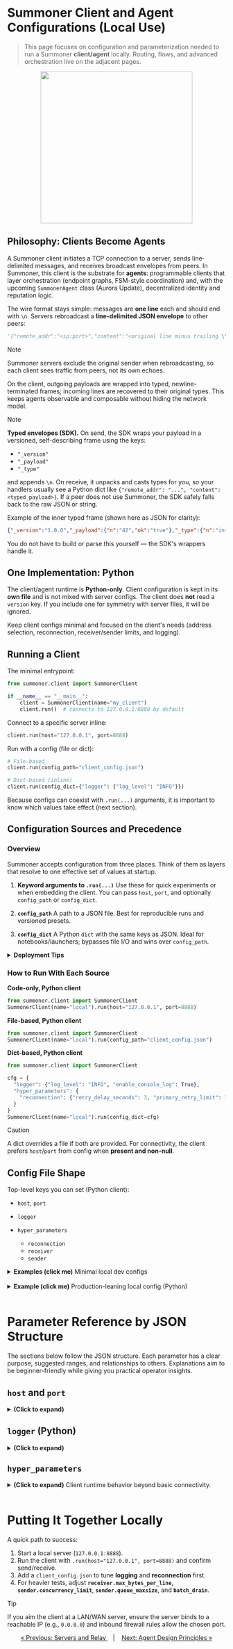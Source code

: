 # Summoner Client and Agent Configurations (Local Use)

> This page focuses on configuration and parameterization needed to run a Summoner **client/agent** locally. Routing, flows, and advanced orchestration live on the adjacent pages.

<p align="center">
  <img width="350px" src="../../assets/img/summoner_fund_agent_rounded.png" />
</p>

## Philosophy: Clients Become Agents

A Summoner client initiates a TCP connection to a server, sends line-delimited messages, and receives broadcast envelopes from peers. In Summoner, this client is the substrate for **agents**: programmable clients that layer orchestration (endpoint graphs, FSM-style coordination) and, with the upcoming `SummonerAgent` class (Aurora Update), decentralized identity and reputation logic.

The wire format stays simple: messages are **one line** each and should end with `\n`. Servers rebroadcast a **line-delimited JSON envelope** to other peers:

```python
'{"remote_addr":"<ip:port>","content":"<original line minus trailing \\n>"}\n'
```

> [!NOTE]
> Summoner servers exclude the original sender when rebroadcasting, so each client sees traffic from peers, not its own echoes.

On the client, outgoing payloads are wrapped into typed, newline-terminated frames; incoming lines are recovered to their original types. This keeps agents observable and composable without hiding the network model.

> [!NOTE]
> **Typed envelopes (SDK).** On send, the SDK wraps your payload in a versioned, self-describing frame using the keys:
>
> * `"_version"`
> * `"_payload"`
> * `"_type"`
>
> and appends `\n`. On receive, it unpacks and casts types for you, so your handlers usually see a Python dict like `{"remote_addr": "...", "content": <typed_payload>}`. If a peer does not use Summoner, the SDK safely falls back to the raw JSON or string.
>
> Example of the inner typed frame (shown here as JSON for clarity):
>
> ```json
> {"_version":"1.0.0","_payload":{"n":"42","ok":"true"},"_type":{"n":"int","ok":"bool"}}
> ```
>
> You do not have to build or parse this yourself — the SDK's wrappers handle it.

## One Implementation: Python

The client/agent runtime is **Python-only**. Client configuration is kept in its **own file** and is not mixed with server configs. The client does **not** read a `version` key. If you include one for symmetry with server files, it will be ignored.

Keep client configs minimal and focused on the client's needs (address selection, reconnection, receiver/sender limits, and logging).

## Running a Client

The minimal entrypoint:

```python
from summoner.client import SummonerClient

if __name__ == "__main__":
    client = SummonerClient(name="my_client")
    client.run()  # connects to 127.0.0.1:8888 by default
```

Connect to a specific server inline:

```python
client.run(host="127.0.0.1", port=8888)
```

Run with a config (file or dict):

```python
# File-based
client.run(config_path="client_config.json")

# Dict-based (inline)
client.run(config_dict={"logger": {"log_level": "INFO"}})
```

Because configs can coexist with `.run(...)` arguments, it is important to know which values take effect (next section).

## Configuration Sources and Precedence

### Overview

Summoner accepts configuration from three places. Think of them as layers that resolve to one effective set of values at startup.

1. **Keyword arguments to `.run(...)`**
   Use these for quick experiments or when embedding the client. You can pass `host`, `port`, and optionally `config_path` or `config_dict`.

2. **`config_path`**
   A path to a JSON file. Best for reproducible runs and versioned presets.

3. **`config_dict`**
   A Python `dict` with the same keys as JSON. Ideal for notebooks/launchers; bypasses file I/O and wins over `config_path`.

<details>
<summary><b>Deployment Tips</b> </summary>

#### Precedence in practice

* If you pass a **`config_dict`**, it is used and any `config_path` is ignored.
* Else, if you pass a **`config_path`**, the file is loaded.
* Else, built-in defaults apply.

This order reflects explicitness: dict (constructed in code) > file (named by you) > defaults.

**Note.** Keys present but set to `null` are treated as "unset" and do **not** override `.run(...)` arguments. Use `null` intentionally when you want the code's `host`/`port` to win.

#### Address precedence for the client

For the **Python client**, if **both** your code **and** the config specify `host`/`port`, the **config takes precedence**. This allows deployments to override code without edits. The `logger` section is always applied from config when present.

#### Data types

* `host`: string (e.g., `"127.0.0.1"`, `"localhost"`, or a LAN/WAN name).
* `port`: integer (0–65535), typically >1024.
* JSON has no comments; keep files minimal. Inline notes? Build the dict in Python.

#### Operational guidance

If you frequently switch environments, keep behavior (logging, reconnection, sender/receiver limits) in JSON and let configs override `host`/`port`. Your call sites remain clean while ops retains control.

</details>

### How to Run With Each Source

**Code-only, Python client**

```python
from summoner.client import SummonerClient
SummonerClient(name="local").run(host="127.0.0.1", port=8888)
```

**File-based, Python client**

```python
from summoner.client import SummonerClient
SummonerClient(name="local").run(config_path="client_config.json")
```

**Dict-based, Python client**

```python
from summoner.client import SummonerClient

cfg = {
  "logger": {"log_level": "INFO", "enable_console_log": True},
  "hyper_parameters": {
    "reconnection": {"retry_delay_seconds": 3, "primary_retry_limit": 3}
  }
}
SummonerClient(name="local").run(config_dict=cfg)
```

> [!CAUTION]
> A dict overrides a file if both are provided. For connectivity, the client prefers `host`/`port` from config when **present and non-null**.

## Config File Shape

Top-level keys you can set (Python client):

* `host`, `port`
* `logger`
* `hyper_parameters`

  * `reconnection`
  * `receiver`
  * `sender`

<details>
<summary><b>Examples (click me)</b> Minimal local dev configs</summary>
<br>

1. **No file:**
   Run with `.run(host="127.0.0.1", port=8888)`; defaults apply otherwise.

2. **Minimal file:**

   ```json
   {
     "logger": { "log_level": "INFO" }
   }
   ```

3. **Explicit address via config + quiet logs:**

   ```json
   {
     "host": "127.0.0.1",
     "port": 8888,
     "logger": {
       "log_level": "INFO",
       "enable_console_log": true
     }
   }
   ```

</details>

<br>

<details>
<summary><b>Example (click me)</b> Production-leaning local config (Python)</summary>
<br>

The following config profile skews to **human-facing local work**: low latency sends, readable logs, bounded resources, and decisive reconnection. For bulk throughput runs, consider `batch_drain: true` and possibly a larger `concurrency_limit` after measuring.

```json
{
  "host": null,
  "port": null,

  "logger": {
    "log_level": "INFO",

    "enable_console_log": true,
    "console_log_format": "\u001b[92m%(asctime)s\u001b[0m - \u001b[94m%(name)s\u001b[0m - %(levelname)s - %(message)s",

    "enable_file_log": true,
    "enable_json_log": false,
    "log_file_path": "logs/",
    "log_format": "%(asctime)s - %(name)s - %(levelname)s - %(message)s",

    "max_file_size": 1000000,
    "backup_count": 3,
    "date_format": "%Y-%m-%d %H:%M:%S.%3f",
    "log_keys": null
  },
  
  "hyper_parameters": {

    "receiver": {
      "max_bytes_per_line": 65536,
      "read_timeout_seconds": null
    },

    "sender": {
      "concurrency_limit": 16,
      "batch_drain": false,
      "queue_maxsize": 128,
      "event_bridge_maxsize": 2000,
      "max_worker_errors": 3
    },

    "reconnection": {
      "retry_delay_seconds": 3,
      "primary_retry_limit": 5,
      "default_host": "localhost",
      "default_port": 8888,
      "default_retry_limit": 3
    }
  }
}
```

*When both code and config provide an address, the **config wins** for the client.*

* **Receiver limits protect the process**

  * `max_bytes_per_line: 65536` (64 KiB) caps any single incoming frame. Oversized lines are dropped with a warning, preventing one peer from clogging memory.
  * `read_timeout_seconds: null` blocks until a line arrives (lowest CPU overhead).
    Set a finite value only if you need the loop to "wake up" periodically for other tasks.

* **Sender tuned for low latency with safe headroom**

  * `concurrency_limit: 16` gives a healthy worker pool without excessive context switching on typical laptops/desktops.
  * `batch_drain: false` favors **lower latency**: workers flush their own writes. This is great for interaction and small bursts; if you later care about max throughput, try `true` to drain once per batch.
  * `queue_maxsize: 128` (≥ concurrency) provides back-pressure headroom for bursts without stalling producers too early.
  * `event_bridge_maxsize: 2000` supports reactive **flows** (bursty receive→send patterns) without dropping events. If you never use flows, reduce this to save memory.
  * `max_worker_errors: 3` shuts down the session if a worker crashes repeatedly, preventing silent crash loops.

</details>

<br>

# Parameter Reference by JSON Structure

The sections below follow the JSON structure. Each parameter has a clear purpose, suggested ranges, and relationships to others. Explanations aim to be beginner-friendly while giving you practical operator insights.

## `host` and `port`

<details>
<summary><b>(Click to expand)</b></summary>

* **Type**: string, integer
* **Default**: `host="127.0.0.1"`, `port=8888`
* **Used by**: **Python** (config can override `.run(...)`)

**What they control**
Where the client dials. `host` is the server's IP or DNS name; `port` is the numeric channel on that server.

**How resolution works**
If both your code and the config specify `host`/`port`, the **config value wins** for the client. This lets ops steer deployments without code edits.

**Beginner notes**

* Think of `host:port` like a phone number plus an extension. The phone number (IP/DNS) finds the machine; the extension (port) finds the specific program.
* `127.0.0.1` means "this same computer." Use this for quick local tests.

**Guidance**

* Keep `127.0.0.1` for isolated tests.
* Use `0.0.0.0` **only on servers** (not clients). Clients usually use a specific target, e.g., `"192.168.1.34"` or `"mybox.local"`.
* Choose ports above **1024** to avoid admin privileges (ports <1024 are "privileged").

**Interactions**

* If you configure a **fallback** (see `reconnection.default_host/default_port`), set them to a *different* address from the primary; otherwise there is no real failover.

**Common pitfalls**

* Firewalls and NAT: if the client cannot reach the server from another machine, verify the server is bound to a reachable IP and the port is open.

</details>

## `logger` (Python)

<details>
<summary><b>(Click to expand)</b></summary>

**What it controls**
Where logs go (console, files), how detailed they are, and how they are formatted (plain text vs JSON, timestamp precision, and optional key-filtering of message dictionaries).

### `logger.log_level`

* **Type**: string — default `"DEBUG"`

**Effect**
Controls verbosity.

* `"DEBUG"`: everything (great for first runs).
* `"INFO"`: calm, production-leaning baseline.
* `"WARNING"`/`"ERROR"`: only problems.

**Tip**
Start `"DEBUG"` while wiring things up; drop to `"INFO"` once stable.

---

### `logger.enable_console_log`

* **Type**: bool — default `true`

**Effect**
Prints to stdout. Keep this on for interactive work and during early testing.

---

### `logger.enable_file_log`, `logger.log_file_path`

* **Type**: bool, string — defaults `false`, `""`

**Effect**
Writes rotating log files to a directory (e.g., `"./logs"`). Great for long runs and post-mortems.

**Interaction**
Pairs well with `enable_json_log=true` if you want to analyze logs with tools (jq, Python, Splunk, etc.).

**Pitfall**
Relative paths are resolved against the process's working directory. In services, prefer absolute paths.

---

### `logger.enable_json_log`

* **Type**: bool — default `false`

**Effect**
Emits structured JSON logs instead of plain text. Easier to parse and filter.

**Beginner note**
Text is nice for humans; JSON is nice for programs. Choose based on your audience.

---

### `logger.date_format`

* **Type**: string — default `"%Y-%m-%d %H:%M:%S.%3f"` (supports `%<n>f`)

**Effect**
Controls timestamp style and fractional precision.

* `.%3f` → milliseconds
* `.%6f` → microseconds

**Tip**
Use microseconds for performance tests; milliseconds for everyday usage.

---

### `logger.log_keys`

* **Type**: array|null — default `null`

**Effect**
If your message is a **dict**, only the listed keys are logged. Reduces noise and avoids leaking sensitive fields.

**Example**
`["route","type","id"]` keeps routing and identity details but drops large payload bodies.

---

### Python-only extras (supported)

* `console_log_format` (string) — color/shape of console lines.
* `log_format` (string) — layout for file lines.
* `max_file_size` (int) — rotate after N bytes.
* `backup_count` (int) — keep N rotated files.

**Consequences**
Larger files and more backups consume disk; set limits that fit your environment.

</details>

## `hyper_parameters`

<details>
<summary><b>(Click to expand)</b> Client runtime behavior beyond basic connectivity.</summary>

### `reconnection` (object)

**What it controls**
How the client behaves if the server disconnects or refuses the connection: how long to wait, how many times to retry the **primary**, and how to fall back to a **default** address.

* **`retry_delay_seconds`**

  * **Type**: integer
  * **Default**: `3`
  * **What it does**: Fixed (not exponential) pause between attempts.
  * **Consequence**: Short delays make local testing snappy; long delays reduce "retry storms" on shared servers.

* **`primary_retry_limit`**

  * **Type**: integer or `null` (∞)
  * **Default**: `3`
  * **What it does**: How many times to try the primary before giving up.
  * **Consequence**: `null` means "keep trying forever," which is useful for daemons but can hide outages in CI unless you also alert on logs.

* **`default_host`, `default_port`**

  * **Type**: string, integer
  * **Default**: inherits from `host`/`port` if unset
  * **What they do**: The fallback server.
  * **Consequence**: If they inherit the same values, there is no real failover — set a distinct address to truly test fallback.

* **`default_retry_limit`**

  * **Type**: integer or `null` (∞)
  * **Default**: `2`
  * **What it does**: How many times to try the fallback before exiting.
  * **Consequence**: Prevents infinite loops if both endpoints are down.

**Beginner analogy**
Primary is your "first choice café." If it is closed, you try your "backup café" a few times before going home.

**Reasonable values**

* `retry_delay_seconds`: 1–3 (solo dev), 5–10 (shared lab).
* `primary_retry_limit`: 3–5 (or `null` for always-on agents).
* `default_retry_limit`: 2–3 (or `null` if you truly never want to exit).

**Pitfall**
Using very short delays (e.g., 0–1s) on a shared network can hammer a sick server. Be kind to your future self.

---

### `receiver` (object)

**What it controls**
How incoming messages are read from the TCP stream.

* **`max_bytes_per_line`**

  * **Type**: integer (bytes)
  * **Default**: `65536` (64 KiB)
  * **What it does**: Upper bound for a single incoming **line**. The client drops oversized lines with a warning to protect memory and prevent one peer from clogging the pipe.
  * **Consequence**: If your peers send huge JSON blobs, they will be dropped. Split large data across multiple messages or compress/encode out of band.

* **`read_timeout_seconds`**

  * **Type**: number or `null`
  * **Default**: `null` (wait indefinitely)
  * **What it does**: Adds a timeout to each line read; on timeout it sleeps \~10ms and tries again.
  * **Consequence**: This is **not** an idle disconnect. It just makes the loop "wake up" periodically so other tasks can run or so you can add time-based logic later.

**Beginner analogy**
Think of the line limit like the size of an envelope: if a letter does not fit, it gets rejected so the mailbox does not jam.

**Reasonable values**

* Keep 64 KiB unless you know your payloads are large.
* Use a finite timeout (e.g., 0.5–2s) if you need the receive loop to "breathe" regularly.

**Pitfall**
Setting `read_timeout_seconds` too tiny (e.g., 0.001) can waste CPU on wakeups without benefit.

---

### `sender` (object)

**What it controls**
How outgoing messages are produced and written onto the socket. Under the hood, senders push work into a queue; a pool of worker tasks pulls from that queue and writes to the network.

* **`concurrency_limit`**

  * **Type**: integer ≥ 1
  * **Default**: `50`
  * **What it does**: Number of parallel worker tasks allowed to send.
  * **Consequence**: More workers increase throughput for many small sends, but also increase contention and context switches. Very high values can add overhead.

* **`batch_drain`**

  * **Type**: bool
  * **Default**: `true`
  * **What it does**: Controls when the TCP buffer is flushed.

    * `true`: all workers write; the loop drains once per batch → **fewer syscalls**, steadier throughput.
    * `false`: each worker drains after its own writes → **lower latency** for tiny bursts, potentially more syscalls.
  * **Consequence**: Use `true` for streaming or regular chatter; try `false` for sporadic, latency-sensitive pings.

* **`queue_maxsize`**

  * **Type**: integer ≥ 1
  * **Default**: `concurrency_limit`
  * **What it does**: The back-pressure buffer for pending sends. If the queue fills, producers block until space frees up.
  * **Consequence**: If this is **smaller** than `concurrency_limit`, the client warns and throttling happens earlier; if it is **too large**, memory use can spike during bursts.

* **`event_bridge_maxsize`**

  * **Type**: integer ≥ 1
  * **Default**: `1000`
  * **What it does**: Capacity for the internal bridge that carries **events** from receivers to senders when **flows** are active (reactive sending).
  * **Consequence**: Bigger values let you absorb larger "bursts" of events; too big wastes memory.

* **`max_worker_errors`**

  * **Type**: integer ≥ 1
  * **Default**: `3`
  * **What it does**: If the same worker crashes this many times in a row, the client tears down the sender loop and ends the session.
  * **Consequence**: Prevents silent failure loops (e.g., a bug that makes a worker crash immediately on each task).

**Beginner analogy**
Imagine a post office:

* The **queue** is the mail cart.
* **Workers** are clerks stuffing letters into the chute.
* **Drain** is when the chute actually dumps the letters into the truck.

**Recommended starting points**

* `concurrency_limit`: 10–50 on desktops; 1–8 on small devices.
* `queue_maxsize`: match or slightly exceed `concurrency_limit`.
* Keep `batch_drain=true` unless you are optimizing for the lowest single-message latency.
* Leave `max_worker_errors=3` unless debugging.

**Pitfalls**

* Setting `queue_maxsize` far above `concurrency_limit` can hide back-pressure until memory swells.
* Setting `concurrency_limit` extremely high can reduce overall throughput due to contention.

</details>

<br>

# Putting It Together Locally

A quick path to success:

1. Start a local server (`127.0.0.1:8888`).
2. Run the client with `.run(host="127.0.0.1", port=8888)` and confirm send/receive.
3. Add a `client_config.json` to tune **logging** and **reconnection** first.
4. For heavier tests, adjust **`receiver.max_bytes_per_line`**, **`sender.concurrency_limit`**, **`sender.queue_maxsize`**, and **`batch_drain`**.

> [!TIP]
> If you aim the client at a LAN/WAN server, ensure the server binds to a reachable IP (e.g., `0.0.0.0`) and inbound firewall rules allow the chosen port.

<p align="center">
  <a href="server_relay.md">&laquo; Previous: Servers and Relay </a> &nbsp;&nbsp;&nbsp;|&nbsp;&nbsp;&nbsp; <a href="design.md">Next: Agent Design Principles &raquo;</a>
</p>
